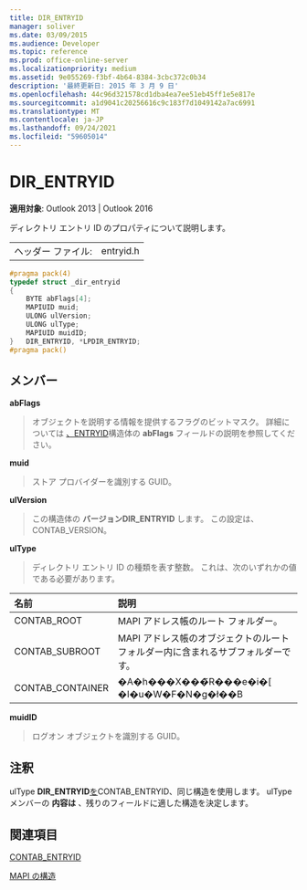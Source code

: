 ```yaml
---
title: DIR_ENTRYID
manager: soliver
ms.date: 03/09/2015
ms.audience: Developer
ms.topic: reference
ms.prod: office-online-server
ms.localizationpriority: medium
ms.assetid: 9e055269-f3bf-4b64-8384-3cbc372c0b34
description: '最終更新日: 2015 年 3 月 9 日'
ms.openlocfilehash: 44c96d321578cd1dba4ea7ee51eb45ff1e5e817e
ms.sourcegitcommit: a1d9041c20256616c9c183f7d1049142a7ac6991
ms.translationtype: MT
ms.contentlocale: ja-JP
ms.lasthandoff: 09/24/2021
ms.locfileid: "59605014"
---
```

# <a name="dir_entryid"></a>DIR_ENTRYID

  
  
**適用対象**: Outlook 2013 | Outlook 2016 
  
ディレクトリ エントリ ID のプロパティについて説明します。
  
|||
|:-----|:-----|
|ヘッダー ファイル:  <br/> |entryid.h  <br/> |
   
```cpp
#pragma pack(4)
typedef struct _dir_entryid
{
    BYTE abFlags[4]; 
    MAPIUID muid; 
    ULONG ulVersion; 
    ULONG ulType; 
    MAPIUID muidID; 
}   DIR_ENTRYID, *LPDIR_ENTRYID; 
#pragma pack()
```

## <a name="members"></a>メンバー

 **abFlags**
  
> オブジェクトを説明する情報を提供するフラグのビットマスク。 詳細については [、ENTRYID](entryid.md)構造体の **abFlags** フィールドの説明を参照してください。 
    
 **muid**
  
> ストア プロバイダーを識別する GUID。
    
 **ulVersion**
  
> この構造体の **バージョンDIR_ENTRYID** します。 この設定は、CONTAB_VERSION。 
    
 **ulType**
  
> ディレクトリ エントリ ID の種類を表す整数。 これは、次のいずれかの値である必要があります。
    
|**名前**|**説明**|
|:-----|:-----|
|CONTAB_ROOT  <br/> |MAPI アドレス帳のルート フォルダー。  <br/> |
|CONTAB_SUBROOT  <br/> |MAPI アドレス帳のオブジェクトのルート フォルダー内に含まれるサブフォルダーです。  <br/> |
|CONTAB_CONTAINER  <br/> |�A�h���X���̃R���e�i�[ �I�u�W�F�N�g�ł��B  <br/> |
   
 **muidID**
  
> ログオン オブジェクトを識別する GUID。
    
## <a name="remarks"></a>注釈

ulType **DIR_ENTRYID**[を](contab_entryid.md)CONTAB_ENTRYID、同じ構造を使用します。  ulType メンバーの **内容は** 、残りのフィールドに適した構造を決定します。 
  
## <a name="see-also"></a>関連項目



[CONTAB_ENTRYID](contab_entryid.md)


[MAPI の構造](mapi-structures.md)

